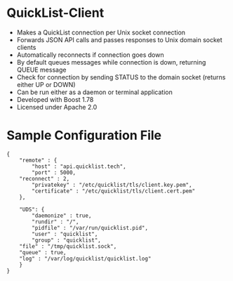 # QuickList-Client* Makes a QuickList connection per Unix socket connection* Forwards JSON API calls and passes responses to Unix domain socket clients* Automatically reconnects if connection goes down* By default queues messages while connection is down, returning QUEUE message* Check for connection by sending STATUS to the domain socket (returns either UP or DOWN) * Can be run either as a daemon or terminal application* Developed with Boost 1.78* Licensed under Apache 2.0# Sample Configuration File```{    "remote" : {        "host" : "api.quicklist.tech",        "port" : 5000,	"reconnect" : 2,        "privatekey" : "/etc/quicklist/tls/client.key.pem",        "certificate" : "/etc/quicklist/tls/client.cert.pem"    },    "UDS": {        "daemonize" : true,        "rundir" : "/",        "pidfile" : "/var/run/quicklist.pid",        "user" : "quicklist",        "group" : "quicklist",	"file" : "/tmp/quicklist.sock",	"queue" : true,	"log" : "/var/log/quicklist/quicklist.log"    }}```